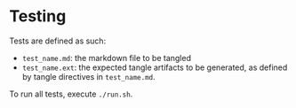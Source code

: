 # Testing
Tests are defined as such:
- `test_name.md`: the markdown file to be tangled
- `test_name.ext`: the expected tangle artifacts to be generated, as defined by tangle directives in `test_name.md`.

To run all tests, execute `./run.sh`.
